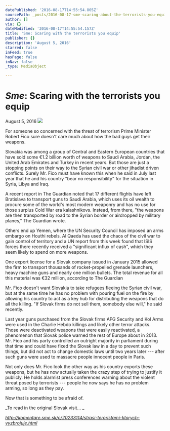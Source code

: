 ```yaml
---
datePublished: '2016-08-17T14:55:54.805Z'
sourcePath: _posts/2016-08-17-sme-scaring-about-the-terrorists-you-equip.md
author: []
via: {}
dateModified: '2016-08-17T14:55:54.157Z'
title: 'Sme: Scaring with the terrorists you equip'
publisher: {}
description: 'August 5, 2016'
starred: false
inFeed: true
hasPage: false
inNav: false
_type: MediaObject

---
```

# _**Sme**_**: Scaring with the terrorists you equip**

August 5, 2016
![](https://the-grid-user-content.s3-us-west-2.amazonaws.com/31ac4b51-7447-408d-9798-07cabc2a2113.jpg)

For someone so concerned with the threat of terrorism Prime Minister Robert Fico sure doesn't care much about how the bad guys get their weapons.

Slovakia was among a group of Central and Eastern European countries that have sold some €1.2 billion worth of weapons to Saudi Arabia, Jordan, the United Arab Emirates and Turkey in recent years. But those are just a stopping points on their way to the Syrian civil war or other jihadist driven conflicts. Surely Mr. Fico must have known this when he said in July last year that he and his country "bear no responsibility" for the situation in Syria, Libya and Iraq.

A recent report in The Guardian noted that 17 different flights have left Bratislava to transport guns to Saudi Arabia, which uses its oil wealth to procure some of the world's most modern weaponry and has no use for those surplus Cold War era kalashnikovs. Instead, from there, "the weapons are then transported by road to the Syrian border or airdropped by military planes," The Guardian wrote.

Others end up Yemen, where the UN Security Council has imposed an arms embargo on Houthi rebels. Al Qaeda has used the chaos of the civil war to gain control of territory and a UN report from this week found that ISIS forces there recently received a "significant influx of cash", which they seem likely to spend on more weapons.

One export license for a Slovak company issued in January 2015 allowed the firm to transport thousands of rocket-propelled grenade launchers, heavy machine guns and nearly one million bullets. The total revenue for all this material was €32 million, according to The Guardian

Mr. Fico doesn't want Slovakia to take refugees fleeing the Syrian civil war, but at the same time he has no problem with pouring fuel on the fire by allowing his country to act as a key hub for distributing the weapons that do all the killing. "If Slovak firms do not sell them, somebody else will," he said recently.

Last year guns purchased from the Slovak firms AFG Security and Kol Arms were used in the Charlie Hebdo killings and likely other terror attacks. Those were deactivated weapons that were easily reactivated, a phenomenon that Slovak police warned the rest of Europe about in 2013\. Mr. Fico and his party controlled an outright majority in parliament during that time and could have fixed the Slovak law in a day to prevent such things, but did not act to change domestic laws until two years later --- after such guns were used to massacre people innocent people in Paris.

Not only does Mr. Fico look the other way as his country exports these weapons, but he has now actually taken the crazy step of trying to justify it publicly. He holds alarmist press conferences warning about the violent threat posed by terrorists --- people he now says he has no problem arming, so long as they pay.

Now that is something to be afraid of.

_To read in the original Slovak visit... _

_http://komentare.sme.sk/c/20233114/strasi-teroristami-ktorych-vyzbrojuje.html_